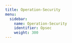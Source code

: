 ```yaml
---
title: Operation-Security
menu:
  sidebar:
    name: Operation-Security
    identifier: Opsec
    weight: 300
---
```


